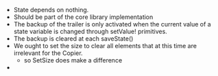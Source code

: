 
- State depends on nothing.
- Should be part of the core library implementation
- The backup of the trailer is only activated when the current value of a state variable is changed through setValue! primitives.
- The backup is cleared at each saveState()
- We ought to set the size to clear all elements that at this time are irrelevant for the Copier.
  - so SetSize does make a difference
- 
  